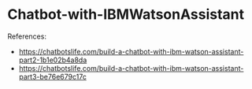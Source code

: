 # Chatbot-with-IBMWatsonAssistant



References: 
* https://chatbotslife.com/build-a-chatbot-with-ibm-watson-assistant-part2-1b1e02b4a8da
* https://chatbotslife.com/build-a-chatbot-with-ibm-watson-assistant-part3-be76e679c17c
